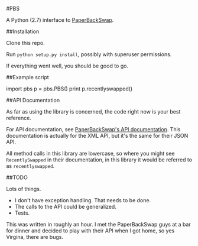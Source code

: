 #PBS

A Python (2.7) interface to [PaperBackSwap](http://www.paperbackswap.com/).

##Installation

Clone this repo.

Run `python setup.py install`, possibly with superuser permissions.

If everything went well, you should be good to go.

##Example script

import pbs
p = pbs.PBS()
print p.recentlyswapped()

##API Documentation

As far as using the library is concerned, the code right now is your best reference.

For API documentation, see [PaperBackSwap's API documentation](http://www.paperbackswap.com/developers/v1-xml.php). This documentation is actually for the XML API, but it's the same for their JSON API.

All method calls in this library are lowercase, so where you might see `RecentlySwapped` in their documentation, in this library it would be referred to as `recentlyswapped`.

##TODO

Lots of things.

* I don't have exception handling. That needs to be done.
* The calls to the API could be generalized.
* Tests.

This was written in roughly an hour. I met the PaperBackSwap guys at a bar for dinner and decided to play with their API when I got home, so yes Virgina, there are bugs.
